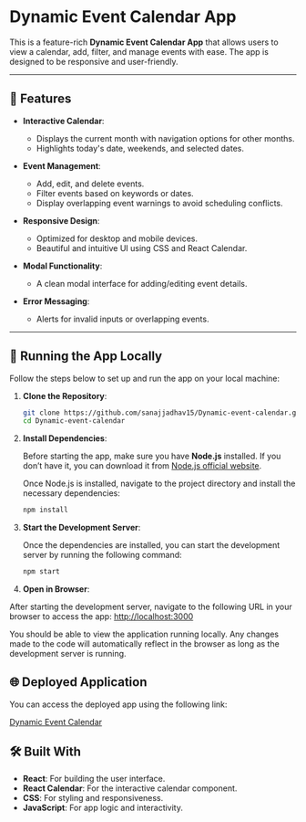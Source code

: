 # Dynamic Event Calendar App

This is a feature-rich **Dynamic Event Calendar App** that allows users to view a calendar, add, filter, and manage events with ease. The app is designed to be responsive and user-friendly.

---

## 🌟 Features

- **Interactive Calendar**:

  - Displays the current month with navigation options for other months.
  - Highlights today's date, weekends, and selected dates.

- **Event Management**:

  - Add, edit, and delete events.
  - Filter events based on keywords or dates.
  - Display overlapping event warnings to avoid scheduling conflicts.

- **Responsive Design**:

  - Optimized for desktop and mobile devices.
  - Beautiful and intuitive UI using CSS and React Calendar.

- **Modal Functionality**:

  - A clean modal interface for adding/editing event details.

- **Error Messaging**:
  - Alerts for invalid inputs or overlapping events.

---

## 🚀 Running the App Locally

Follow the steps below to set up and run the app on your local machine:

1. **Clone the Repository**:

   ```bash
   git clone https://github.com/sanajjadhav15/Dynamic-event-calendar.git
   cd Dynamic-event-calendar

   ```

2. **Install Dependencies**:

    Before starting the app, make sure you have **Node.js** installed. If you don’t have it, you can download it 
    from [Node.js official website](https://nodejs.org/).

    Once Node.js is installed, navigate to the project directory and install the necessary dependencies:

    ```bash
    npm install
    ```

3. **Start the Development Server**:

    Once the dependencies are installed, you can start the development server by running the following command:

    ```bash
    npm start
    ```

4. **Open in Browser**:

After starting the development server, navigate to the following URL in your browser to access the app: [http://localhost:3000](http://localhost:3000)


You should be able to view the application running locally. Any changes made to the code will automatically reflect in the browser as long as the development server is running.

## 🌐 Deployed Application

You can access the deployed app using the following link:

[Dynamic Event Calendar](https://sanajjadhav15.github.io/Dynamic-event-calendar/)

## 🛠️ Built With

- **React**: For building the user interface.
- **React Calendar**: For the interactive calendar component.
- **CSS**: For styling and responsiveness.
- **JavaScript**: For app logic and interactivity.


